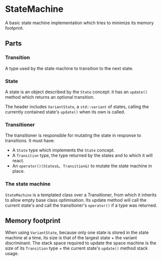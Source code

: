# StateMachine

A basic state machine implementation which tries to minimize its memory footprint.

## Parts

### Transition

A type used by the state machine to transition to the next state.

### State

A state is an object described by the `State` concept: it has an `update()`
method which returns an optional transition.

The header includes `VariantState`, a `std::variant` of states, calling the
currently contained state's `update()` when its own is called.

### Transitioner

The transitioner is responsible for mutating the state in response to
transitions. It must have:
- A `State` type which implements the `State` concept.
- A `Transition` type, the type returned by the states and to which it will
  react.
- An `operator()(States&, Transition&)` to mutate the state machine in place.

### The state machine

`StateMachine` is a templated class over a Transitioner, from which it inherits
to allow empty base class optimisation. Its update method will call the current
state's and call the transitioner's `operator()` if a type was returned.

## Memory footprint

When using `VariantState`, because only one state is stored in the state
machine at a time, its size is that of the largest state + the variant
discriminant. The stack space required to update the space machine is the size
of its `Transition` type + the current state's `update()` method stack usage.
